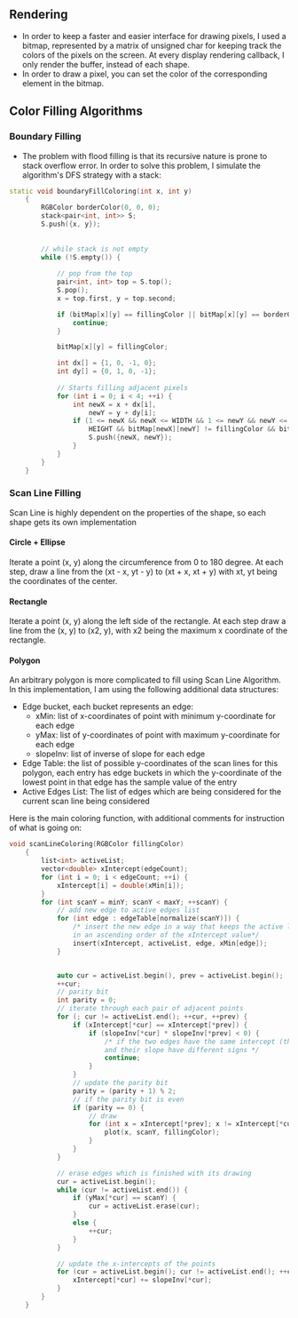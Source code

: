 ## Rendering
- In order to keep a faster and easier interface for drawing pixels, I used a bitmap, represented by a matrix of unsigned char for keeping track the colors of the pixels on the screen. At every display rendering callback, I only render the buffer, instead of each shape.
- In order to draw a pixel, you can set the color of the corresponding element in the bitmap.

## Color Filling Algorithms

### Boundary Filling
- The problem with flood filling is that its recursive nature is prone to stack overflow error. In order to solve this problem, I simulate the algorithm's DFS strategy with a stack:

```cpp
static void boundaryFillColoring(int x, int y)
	{
		RGBColor borderColor(0, 0, 0);
		stack<pair<int, int>> S;
		S.push({x, y});
    
    
        // while stack is not empty
		while (!S.empty()) {
    
            // pop from the top
			pair<int, int> top = S.top();
			S.pop();
			x = top.first, y = top.second;

			if (bitMap[x][y] == fillingColor || bitMap[x][y] == borderColor) {
				continue;
			}

			bitMap[x][y] = fillingColor;

			int dx[] = {1, 0, -1, 0};
			int dy[] = {0, 1, 0, -1};
      
            // Starts filling adjacent pixels
			for (int i = 0; i < 4; ++i) {
				int newX = x + dx[i],
					newY = y + dy[i];
				if (1 <= newX && newX <= WIDTH && 1 <= newY && newY <= 
                    HEIGHT && bitMap[newX][newY] != fillingColor && bitMap[newX][newY] != borderColor) {
					S.push({newX, newY});
				}
			}
		}
	}
```

### Scan Line Filling
Scan Line is highly dependent on the properties of the shape, so each shape gets its own implementation

#### Circle + Ellipse
Iterate a point (x, y) along the circumference from 0 to 180 degree. At each step, draw a line from the (xt - x, yt - y) to (xt + x, xt + y) with xt, yt being the coordinates of the center.

#### Rectangle
Iterate a point (x, y) along the left side of the rectangle. At each step draw a line from the (x, y) to (x2, y), with x2 being the maximum x coordinate of the rectangle.


#### Polygon
An arbitrary polygon is more complicated to fill using Scan Line Algorithm. In this implementation, I am using the following additional data structures:
- Edge bucket, each bucket represents an edge:
    - xMin: list of x-coordinates of point with minimum y-coordinate for each edge
    - yMax: list of y-coordinates of point with maximum y-coordinate for each edge
    - slopeInv: list of inverse of slope for each edge
- Edge Table: the list of possible y-coordinates of the scan lines for this polygon, each entry has edge buckets in which the y-coordinate of the lowest point in that edge has the sample value of the entry
- Active Edges List: The list of edges which are being considered for the current scan line being considered

Here is the main coloring function, with additional comments for instruction of what is going on:

```cpp
void scanLineColoring(RGBColor fillingColor)
	{
		list<int> activeList;
		vector<double> xIntercept(edgeCount);
		for (int i = 0; i < edgeCount; ++i) {
			xIntercept[i] = double(xMin[i]);
		}
		for (int scanY = minY; scanY < maxY; ++scanY) {
			// add new edge to active edges list
			for (int edge : edgeTable[normalize(scanY)]) {
				/* insert the new edge in a way that keeps the active list sorted 
				in an ascending order of the xIntercept value*/
				insert(xIntercept, activeList, edge, xMin[edge]);
			}


			auto cur = activeList.begin(), prev = activeList.begin();
			++cur;
			// parity bit
			int parity = 0;
			// iterate through each pair of adjacent points
			for (; cur != activeList.end(); ++cur, ++prev) {
				if (xIntercept[*cur] == xIntercept[*prev]) {
					if (slopeInv[*cur] * slopeInv[*prev] < 0) {
						/* if the two edges have the same intercept (this is their intersection) 
						and their slope have different signs */
						continue;
					}
				}
				// update the parity bit
				parity = (parity + 1) % 2;
				// if the parity bit is even
				if (parity == 0) {
					// draw
					for (int x = xIntercept[*prev]; x != xIntercept[*cur]; ++x) {
						plot(x, scanY, fillingColor);
					}
				}
			}

			// erase edges which is finished with its drawing
			cur = activeList.begin();
			while (cur != activeList.end()) {
				if (yMax[*cur] == scanY) {
					cur = activeList.erase(cur);
				}
				else {
					++cur;
				}
			}

			// update the x-intercepts of the points
			for (cur = activeList.begin(); cur != activeList.end(); ++cur) {
				xIntercept[*cur] += slopeInv[*cur];
			}
		}
	}
```
